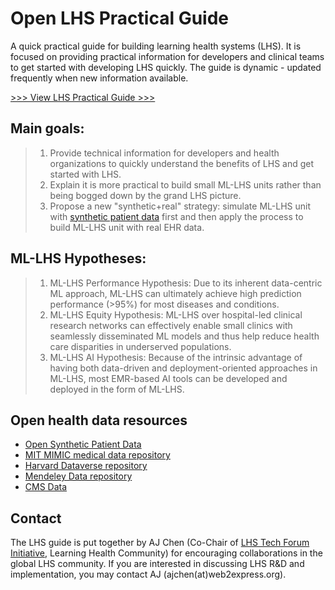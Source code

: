 # Open LHS Practical Guide
A quick practical guide for building learning health systems (LHS). It is focused on providing practical information for developers and clinical teams to get started with developing LHS quickly. The guide is dynamic - updated frequently when new information available. 

[>>> View LHS Practical Guide >>>](https://lhs-open.github.io/lhs-guide/) 

## Main goals:

>1.	Provide technical information for developers and health organizations to quickly understand the benefits of LHS and get started with LHS.
>2. Explain it is more practical to build small ML-LHS units rather than being bogged down by the grand LHS picture.
>3. Propose a new "synthetic+real" strategy: simulate ML-LHS unit with [synthetic patient data](https://github.com/lhs-open/synthetic-data) first and then apply the process to build ML-LHS unit with real EHR data.

## ML-LHS Hypotheses:

>1. ML-LHS Performance Hypothesis: Due to its inherent data-centric ML approach, ML-LHS can ultimately achieve high prediction performance (>95%) for most diseases and conditions. 
>2. ML-LHS Equity Hypothesis: ML-LHS over hospital-led clinical research networks can effectively enable small clinics with seamlessly disseminated ML models and thus help reduce health care disparities in underserved populations.
>3. ML-LHS AI Hypothesis: Because of the intrinsic advantage of having both data-driven and deployment-oriented approaches in ML-LHS, most EMR-based AI tools can be developed and deployed in the form of ML-LHS. 

## Open health data resources

- [Open Synthetic Patient Data](https://github.com/lhs-open/synthetic-data)
- [MIT MIMIC medical data repository](https://mimic.mit.edu/)
- [Harvard Dataverse repository](https://dataverse.harvard.edu/)
- [Mendeley Data repository](https://data.mendeley.com/)
- [CMS Data](https://data.cms.gov/)

## Contact

The LHS guide is put together by AJ Chen (Co-Chair of [LHS Tech Forum Initiative](https://www.learninghealth.org/2020-lhs-technology-forum), Learning Health Community) for encouraging collaborations in the global LHS community. 
If you are interested in discussing LHS R&D and implementation, you may contact AJ (ajchen(at)web2express.org).  
